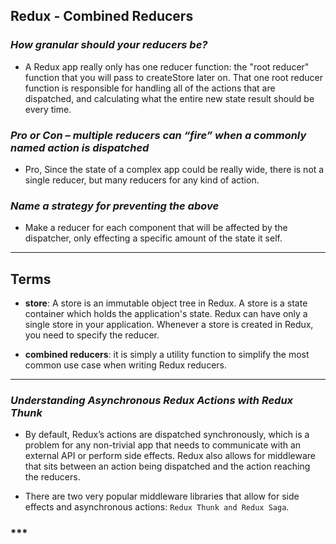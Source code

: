 ## **Redux - Combined Reducers**

### ***How granular should your reducers be?***

- A Redux app really only has one reducer function: the "root reducer" function that you will pass to createStore later on. That one root reducer function is responsible for handling all of the actions that are dispatched, and calculating what the entire new state result should be every time.

### ***Pro or Con – multiple reducers can “fire” when a commonly named action is dispatched***
 
- Pro, Since the state of a complex app could be really wide, there is not a single reducer, but many reducers for any kind of action.

### ***Name a strategy for preventing the above***

- Make a reducer for each component that will be affected by the dispatcher, only effecting a specific amount of the state it self.


-------------------------------------------------------------


## **Terms**

- **store**: A store is an immutable object tree in Redux. A store is a state container which holds the application's state. Redux can have only a single store in your application. Whenever a store is created in Redux, you need to specify the reducer. 

- **combined reducers**: it is simply a utility function to simplify the most common use case when writing Redux reducers.


-----------------------------------------------

### ***Understanding Asynchronous Redux Actions with Redux Thunk***

- By default, Redux’s actions are dispatched synchronously, which is a problem for any non-trivial app that needs to communicate with an external API or perform side effects. Redux also allows for middleware that sits between an action being dispatched and the action reaching the reducers.

- There are two very popular middleware libraries that allow for side effects and asynchronous actions: `Redux Thunk and Redux Saga`.

### ***

